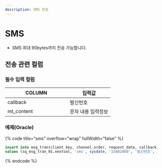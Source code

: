 ```yaml
---
description: SMS 전송
---
```


# SMS

* SMS 최대 90bytes까지 전송 가능합니다.

## 전송 관련 컬럼

### **필수 입력 컬럼**

<table><thead><tr><th width="190.44444444444446">COLUMN</th><th>입력값</th></tr></thead><tbody><tr><td>callback</td><td>발신번호</td></tr><tr><td>mt_content</td><td>문자 내용 입력정보</td></tr></tbody></table>

### 예제(Oracle)

{% code title="sms" overflow="wrap" fullWidth="false" %}
```sql
insert into msg_tran(client_key, channel_order, request_date, callback, recipient, mt_content) 
values (sq_msg_tran_01.nextval, 'sms', sysdate, '15882460', '발신번호', 'sms 문자 테스트입니다.');
```
{% endcode %}
